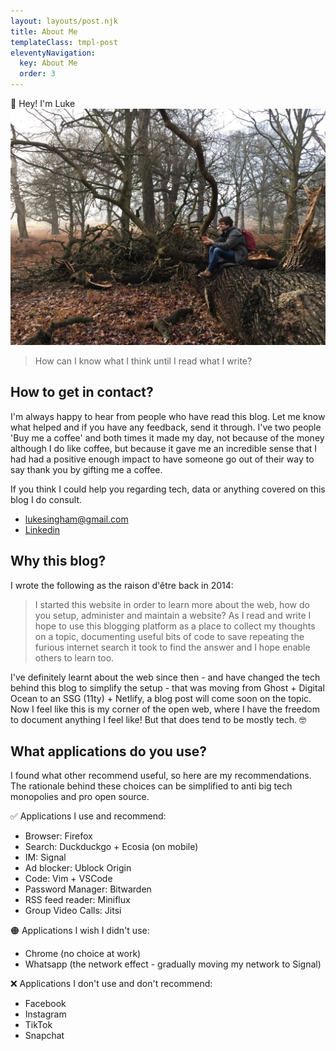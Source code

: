 ```yaml
---
layout: layouts/post.njk
title: About Me
templateClass: tmpl-post
eleventyNavigation:
  key: About Me
  order: 3
---
```

👋 Hey! I'm Luke
![](/content/images/about-me-pic.jpg)

>How can I know what I think until I read what I write?

## How to get in contact?
I'm always happy to hear from people who have read this blog. Let me know what helped and if you have any feedback, send it through. I've two people 'Buy me a coffee' and both times it made my day, not because of the money although I do like coffee, but because it gave me an incredible sense that I had had a positive enough impact to have someone go out of their way to say thank you by gifting me a coffee.

If you think I could help you regarding tech, data or anything covered on this blog I do consult.

- lukesingham@gmail.com
- [Linkedin](https://www.linkedin.com/in/lukesingham/)

## Why this blog?
I wrote the following as the raison d'être back in 2014:

>I started this website in order to learn more about the web, how do you setup, administer and maintain a website? As I read and write I hope to use this blogging platform as a place to collect my thoughts on a topic, documenting useful bits of code to save repeating the furious internet search it took to find the answer and I hope enable others to learn too.

I've definitely learnt about the web since then - and have changed the tech behind this blog to simplify the setup - that was moving from Ghost + Digital Ocean to an SSG (11ty) + Netlify, a blog post will come soon on the topic. Now I feel like this is my corner of the open web, where I have the freedom to document anything I feel like! But that does tend to be mostly tech. 🤓
## What applications do you use?
I found what other recommend useful, so here are my recommendations. The rationale behind these choices can be simplified to anti big tech monopolies and pro open source.

✅ Applications I use and recommend:
- Browser: Firefox
- Search: Duckduckgo + Ecosia (on mobile)
- IM: Signal
- Ad blocker: Ublock Origin
- Code: Vim + VSCode
- Password Manager: Bitwarden
- RSS feed reader: Miniflux
- Group Video Calls: Jitsi

🟠 Applications I wish I didn't use:
- Chrome (no choice at work)
- Whatsapp (the network effect - gradually moving my network to Signal)

❌ Applications I don't use and don't recommend:
- Facebook
- Instagram
- TikTok
- Snapchat
